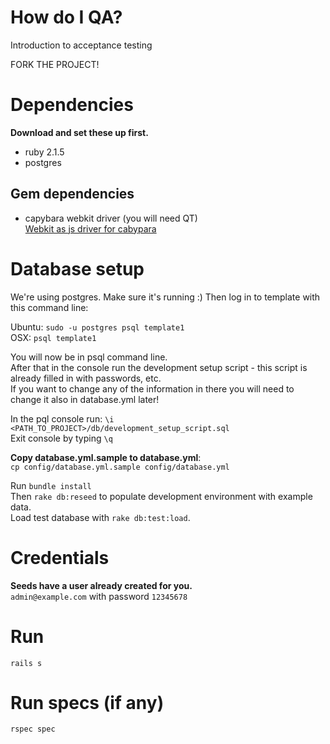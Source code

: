# How do I QA?
Introduction to acceptance testing

FORK THE PROJECT!

# Dependencies
**Download and set these up first.**  

- ruby 2.1.5  
- postgres  

## Gem dependencies
- capybara webkit driver (you will need QT)  
[Webkit as js driver for cabypara](https://github.com/thoughtbot/capybara-webkit/wiki/Installing-Qt-and-compiling-capybara-webkit)

# Database setup
We're using postgres. Make sure it's running :) Then log in to template with this command line:  

Ubuntu: `sudo -u postgres psql template1`  
OSX: `psql template1`  

You will now be in psql command line.  
After that in the console run the development setup script - this script is already filled in with passwords, etc.  
If you want to change any of the information in there you will need to change it also in database.yml later!

In the pql console run: `\i <PATH_TO_PROJECT>/db/development_setup_script.sql`  
Exit console by typing `\q`  

**Copy database.yml.sample to database.yml**:  
`cp config/database.yml.sample config/database.yml`  

Run `bundle install`  
Then `rake db:reseed` to populate development environment with example data.  
Load test database with `rake db:test:load`.  


# Credentials
**Seeds have a user already created for you.**  
`admin@example.com` with password `12345678`  

# Run
`rails s`  

# Run specs (if any)
`rspec spec`  
